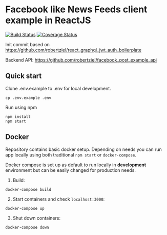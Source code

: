 # Facebook like News Feeds client example in ReactJS

[![Build Status](https://travis-ci.com/robertziel/facebook_post_example_client.svg?branch=master)](https://travis-ci.com/robertziel/facebook_post_example_client) [![Coverage Status](https://coveralls.io/repos/github/robertziel/facebook_post_example_client/badge.svg?branch=master)](https://coveralls.io/github/robertziel/facebook_post_example_client?branch=master)

Init commit based on https://github.com/robertziel/react_graphql_jwt_auth_boilerplate

Backend API: https://github.com/robertziel/facebook_post_example_api

## Quick start

Clone .env.example to .env for local development.

```
cp .env.example .env
```

Run using npm
```
npm install
npm start
```

## Docker

Repository contains basic docker setup. Depending on needs you can run app locally using both traditional `npm start` or `docker-compose`.

Docker compose is set up as default to run locally in **development** environment but can be easily changed for production needs.

1. Build:
```
docker-compose build
```

2. Start containers and check `localhost:3000`:
```
docker-compose up
```

3. Shut down containers:
```
docker-compose down
```
